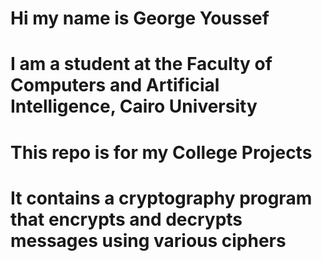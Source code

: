 # Hi my name is George Youssef
# I am a student at the Faculty of Computers and Artificial Intelligence, Cairo University
# This repo is for my College Projects
# It contains a cryptography program that encrypts and decrypts messages using various ciphers
